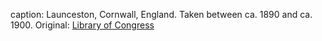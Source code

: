 caption: Launceston, Cornwall, England. Taken between ca. 1890 and ca. 1900. Original: [Library of Congress](http://www.loc.gov/pictures/item/2002696593/)
